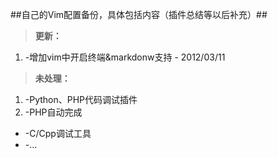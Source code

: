##自己的Vim配置备份，具体包括内容（插件总结等以后补充）##

>	**更新：**
1.	-增加vim中开启终端&markdonw支持 - 2012/03/11

>	**未处理：**
1.	-Python、PHP代码调试插件
2.	-PHP自动完成
*	-C/Cpp调试工具
*	-...
